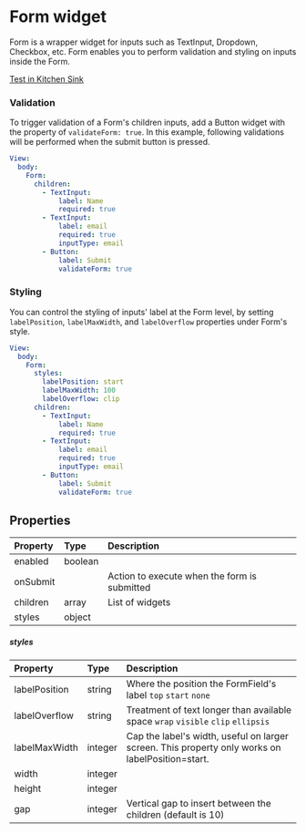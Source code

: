 # Form widget
 
Form is a wrapper widget for inputs such as TextInput, Dropdown, Checkbox, etc. Form enables you to perform validation and styling on inputs inside the Form.

[Test in Kitchen Sink](https://studio.ensembleui.com/app/e24402cb-75e2-404c-866c-29e6c3dd7992/screen/3107baf6-dfc3-42cd-b617-61c37b31f31e)


### Validation

To trigger validation of a Form's children inputs, add a Button widget with the property of `validateForm: true`. In this example, following validations will be performed when the submit button is pressed.

```yaml
View:
  body:
    Form:
      children:
        - TextInput:
            label: Name
            required: true
        - TextInput:
            label: email
            required: true
            inputType: email
        - Button:
            label: Submit
            validateForm: true
```

### Styling

You can control the styling of inputs' label at the Form level, by setting `labelPosition`, `labelMaxWidth`, and `labelOverflow` properties under Form's style.

```yaml
View:
  body:
    Form:
      styles:
        labelPosition: start
        labelMaxWidth: 100
        labelOverflow: clip
      children:
        - TextInput:
            label: Name
            required: true
        - TextInput:
            label: email
            required: true
            inputType: email
        - Button:
            label: Submit
            validateForm: true
```

## Properties

| Property | Type | Description |
| :---------------- | :------- | :------- |
| enabled | boolean | |
| onSubmit | | Action to execute when the form is submitted |
| children | array | List of widgets |
| styles | object | |

##### styles
| Property | Type | Description |
| :---------------- | :------- | :------- | 
| labelPosition | string | Where the position the FormField's label `top` `start` `none` |
| labelOverflow | string | Treatment of text longer than available space `wrap` `visible` `clip` `ellipsis` |
| labelMaxWidth | integer | Cap the label's width, useful on larger screen. This property only works on labelPosition=start. |
| width | integer | |
| height | integer | |
| gap | integer | Vertical gap to insert between the children (default is 10) |